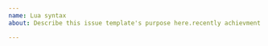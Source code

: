 ```yaml
---
name: Lua syntax
about: Describe this issue template's purpose here.recently achievment syntax

---
```



